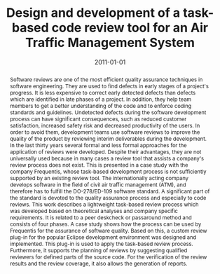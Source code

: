 ---
abstract: Software reviews are one of the most efficient quality assurance techniques
  in software engineering. They are used to find defects in early stages of a project's
  progress. It is less expensive to correct early detected defects than defects which
  are identified in late phases of a project. In addition, they help team members
  to get a better understanding of the code and to enforce coding standards and guidelines.
  Undetected defects during the software development process can have significant
  consequences, such as reduced customer satisfaction, increased safety risk and decreased
  productivity of the users. In order to avoid them, development teams use software
  reviews to improve the quality of the product by reviewing interim deliverables
  during the development. In the last thirty years several formal and less formal
  approaches for the application of reviews were developed. Despite their advantages,
  they are not universally used because in many cases a review tool that assists a
  company's review process does not exist. This is presented in a case study with
  the company Frequentis, whose task-based development process is not sufficiently
  supported by an existing review tool. The internationally acting company develops
  software in the field of civil air traffic management (ATM), and therefore has to
  fulfill the DO-278/ED-109 software standard. A significant part of the standard
  is devoted to the quality assurance process and especially to code reviews. This
  work describes a lightweight task-based review process which was developed based
  on theoretical analyses and company specific requirements. It is related to a peer
  deskcheck or passaround method and consists of four phases. A case study shows how
  the process can be used by Frequentis for the assurance of software quality. Based
  on this, a custom review plug-in for the popular Eclipse development environment
  was designed and implemented. This plug-in is used to apply the task-based review
  process. Furthermore, it supports the planning of reviews by suggesting qualified
  reviewers for defined parts of the source code. For the verification of the review
  results and the review coverage, it also allows the generation of reports.
authors:
- Stefan Reiterer
date: '2011-01-01'
featured: false
links:
- name: Publik
  url: https://publik.tuwien.ac.at/showentry.php?ID=206003&lang=2
publication_types:
- '7'
publishDate: '2011-01-01'
title: Design and development of a task-based code review tool for an Air Traffic
  Management System
url_pdf: ''
---
